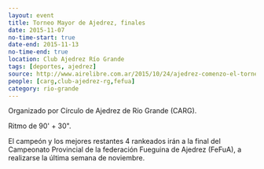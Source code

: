 ```yaml
---
layout: event 
title: Torneo Mayor de Ajedrez, finales
date: 2015-11-07
no-time-start: true
date-end: 2015-11-13
no-time-end: true
location: Club Ajedrez Río Grande
tags: [deportes, ajedrez]
source: http://www.airelibre.com.ar/2015/10/24/ajedrez-comenzo-el-torneo-mayor-de-rio-grande-con-17-jugadores-y-un-sistema-distinto-comenzo-el-torneo-mas-importante-del-ano-a-nivel-local/
people: [carg,club-ajedrez-rg,fefua]
category: rio-grande
---
```


Organizado por Círculo de Ajedrez de Río Grande (CARG).

Ritmo de 90' + 30".

El campeón y los mejores restantes 4 rankeados irán a la final del Campeonato Provincial de la federación Fueguina de Ajedrez (FeFuA), a realizarse la última semana de noviembre.